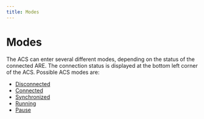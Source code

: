 ```yaml
---
title: Modes
---
```


# Modes

The ACS can enter several different modes, depending on the status of the connected ARE.
The connection status is displayed at the bottom left corner of the ACS.
Possible ACS modes are:

- [Disconnected](Disconnected.htm)
- [Connected](Connected.htm)
- [Synchronized](Synchronized.htm)
- [Running](Running.htm)
- [Pause](Pause.htm)
